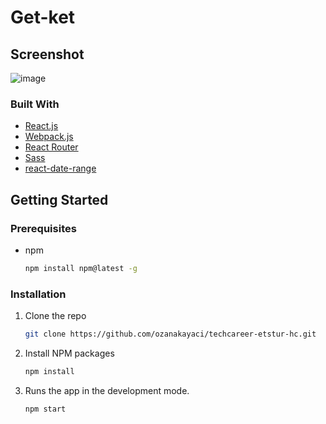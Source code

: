 # Get-ket

## Screenshot

![image](https://user-images.githubusercontent.com/73409300/175132397-b5a34bee-8a83-4281-ac4a-cc8a0180138b.png)

### Built With

- [React.js](https://reactjs.org/)
- [Webpack.js](https://webpack.js.org/)
- [React Router](https://reactrouter.com/)
- [Sass](https://sass-lang.com/)
- [react-date-range](https://www.npmjs.com/package/react-date-range)

## Getting Started

### Prerequisites

- npm
  ```sh
  npm install npm@latest -g
  ```

### Installation

1. Clone the repo
   ```sh
   git clone https://github.com/ozanakayaci/techcareer-etstur-hc.git
   ```
2. Install NPM packages
   ```sh
   npm install
   ```
3. Runs the app in the development mode.

   ```sh
   npm start
   ```

